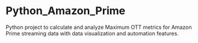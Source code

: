 # Python_Amazon_Prime
Python project to calculate and analyze Maximum OTT metrics for Amazon Prime streaming data with data visualization and automation features.
